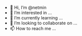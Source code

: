 - 👋 Hi, I’m @netmin
- 👀 I’m interested in ...
- 🌱 I’m currently learning ...
- 💞️ I’m looking to collaborate on ...
- 📫 How to reach me ...

<!---
netmin/netmin is a ✨ special ✨ repository because its `README.md` (this file) appears on your GitHub profile.
You can click the Preview link to take a look at your changes.
--->
